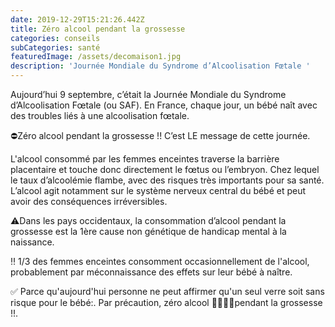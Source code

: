 ```yaml
---
date: 2019-12-29T15:21:26.442Z
title: Zéro alcool pendant la grossesse
categories: conseils
subCategories: santé
featuredImage: /assets/decomaison1.jpg
description: 'Journée Mondiale du Syndrome d’Alcoolisation Fœtale '
---
```


Aujourd’hui 9 septembre, c’était la Journée Mondiale du Syndrome d’Alcoolisation Fœtale (ou SAF).
En France, chaque jour, un bébé naît avec des troubles liés à une alcoolisation fœtale.

⛔️Zéro alcool pendant la grossesse !! C’est LE message de cette journée.

L'alcool consommé par les femmes enceintes traverse la barrière placentaire et touche donc directement le fœtus ou l’embryon. Chez lequel le taux d’alcoolémie flambe, avec des risques très importants pour sa santé.
L’alcool agit notamment sur le système nerveux central du bébé et peut avoir des conséquences irréversibles.

⚠️Dans les pays occidentaux, la consommation d’alcool pendant la grossesse est la 1ère cause non génétique de handicap mental à la naissance.

‼️ 1/3 des femmes enceintes consomment occasionnellement de l'alcool, probablement par méconnaissance des effets sur leur bébé à naître.

✅ Parce qu'aujourd'hui personne ne peut affirmer qu'un seul verre soit sans risque pour le bébé:.
Par précaution, zéro alcool 🍷🍺🥃🥂pendant la grossesse !!.
